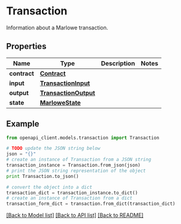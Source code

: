 # Transaction

Information about a Marlowe transaction.

## Properties
Name | Type | Description | Notes
------------ | ------------- | ------------- | -------------
**contract** | [**Contract**](Contract.md) |  | 
**input** | [**TransactionInput**](TransactionInput.md) |  | 
**output** | [**TransactionOutput**](TransactionOutput.md) |  | 
**state** | [**MarloweState**](MarloweState.md) |  | 

## Example

```python
from openapi_client.models.transaction import Transaction

# TODO update the JSON string below
json = "{}"
# create an instance of Transaction from a JSON string
transaction_instance = Transaction.from_json(json)
# print the JSON string representation of the object
print Transaction.to_json()

# convert the object into a dict
transaction_dict = transaction_instance.to_dict()
# create an instance of Transaction from a dict
transaction_form_dict = transaction.from_dict(transaction_dict)
```
[[Back to Model list]](../README.md#documentation-for-models) [[Back to API list]](../README.md#documentation-for-api-endpoints) [[Back to README]](../README.md)


